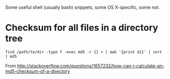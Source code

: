 
Some useful shell (usually bash) snippets, some OS X-specific, some not.

# Checksum for all files in a directory tree

    find /path/to/dir -type f -exec md5 -r {} + | awk '{print $1}' | sort | md5

From http://stackoverflow.com/questions/1657232/how-can-i-calculate-an-md5-checksum-of-a-directory

